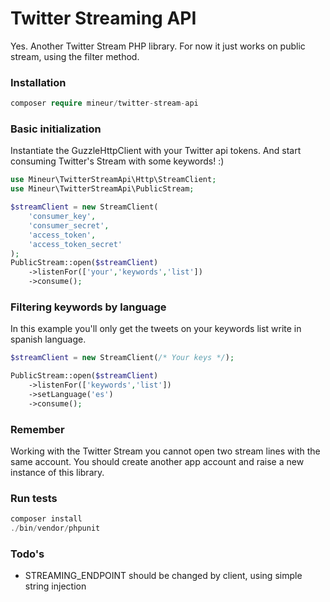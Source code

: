 # Twitter Streaming API
Yes. Another Twitter Stream PHP library. For now it just works on public stream, using the filter method.<br>

### Installation
```php
composer require mineur/twitter-stream-api
```

### Basic initialization
Instantiate the GuzzleHttpClient with your Twitter api tokens. And start consuming Twitter's Stream with some keywords! :)
```php
use Mineur\TwitterStreamApi\Http\StreamClient;
use Mineur\TwitterStreamApi\PublicStream;

$streamClient = new StreamClient(
    'consumer_key',
    'consumer_secret',
    'access_token',
    'access_token_secret'
);
PublicStream::open($streamClient)
    ->listenFor(['your','keywords','list'])
    ->consume();
```

### Filtering keywords by language
In this example you'll only get the tweets on your keywords list write in spanish language. 
```php
$streamClient = new StreamClient(/* Your keys */);

PublicStream::open($streamClient)
    ->listenFor(['keywords','list'])
    ->setLanguage('es')
    ->consume();
```

### Remember
Working with the Twitter Stream you cannot open two stream lines with the same account. You should create another app account and raise a new instance of this library.

### Run tests
```php
composer install
./bin/vendor/phpunit
```

### Todo's
* STREAMING_ENDPOINT should be changed by client, using simple string injection